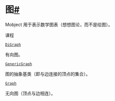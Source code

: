 # 图[#](#module-manim.mobject.graph "此标题的固定链接")

Mobject 用于表示数学图表（想想图论，而不是绘图）。

课程

[`DiGraph`](manim.mobject.graph.DiGraph.html#manim.mobject.graph.DiGraph "manim.mobject.graph.有向图")

有向图。

[`GenericGraph`](manim.mobject.graph.GenericGraph.html#manim.mobject.graph.GenericGraph "manim.mobject.graph.GenericGraph")

图的抽象基类（即与边连接的顶点的集合）。

[`Graph`](manim.mobject.graph.Graph.html#manim.mobject.graph.Graph "manim.mobject.graph.Graph")

无向图（顶点与边相连）。
